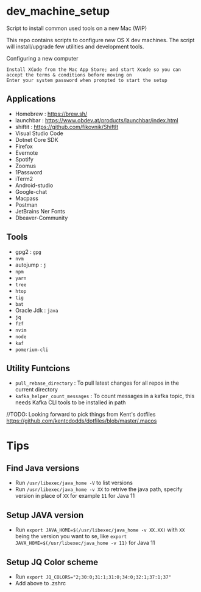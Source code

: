 # dev_machine_setup
Script to install common used tools on a new Mac (WIP)

This repo contains scripts to configure new OS X dev machines. The script will install/upgrade few utilities and development tools.

Configuring a new computer

    Install XCode from the Mac App Store; and start Xcode so you can accept the terms & conditions before moving on
    Enter your system password when prompted to start the setup

## Applications 
- Homebrew : https://brew.sh/
- launchbar : https://www.obdev.at/products/launchbar/index.html
- shiftit : https://github.com/fikovnik/ShiftIt
- Visual Studio Code
- Dotnet Core SDK
- Firefox
- Evernote
- Spotify
- Zoomus
- 1Password
- iTerm2
- Android-studio
- Google-chat
- Macpass
- Postman
- JetBrains Ner Fonts
- Dbeaver-Community

## Tools
- gpg2 : `gpg`
- `nvm`
- autojump : `j`
- `npm`
- `yarn`
- `tree`
- `htop`
- `tig`
- `bat`
- Oracle Jdk : `java`
- `jq`
- `fzf`
- `nvim`
- `node`
- `kaf`
- `pomerium-cli`

## Utility Funtcions
- `pull_rebase_directory` : To pull latest changes for all repos in the current directory
- `kafka_helper_count_messages` : To count messages in a kafka topic, this needs Kafka CLI tools to be installed in path

//TODO:  Looking forward to pick things from Kent's dotfiles https://github.com/kentcdodds/dotfiles/blob/master/.macos

# Tips 
## Find Java versions
- Run `/usr/libexec/java_home -V` to list versions
- Run `/usr/libexec/java_home -v XX` to retrive the java path, specify version in place of `XX` for example `11` for Java 11

## Setup JAVA version
- Run `export JAVA_HOME=$(/usr/libexec/java_home -v XX.XX)` with `XX` being the version you want to se, like `export JAVA_HOME=$(/usr/libexec/java_home -v 11)`  for Java 11

## Setup JQ Color scheme
- Run `export JQ_COLORS="2;30:0;31:1;31:0;34:0;32:1;37:1;37"`
- Add above to .zshrc


